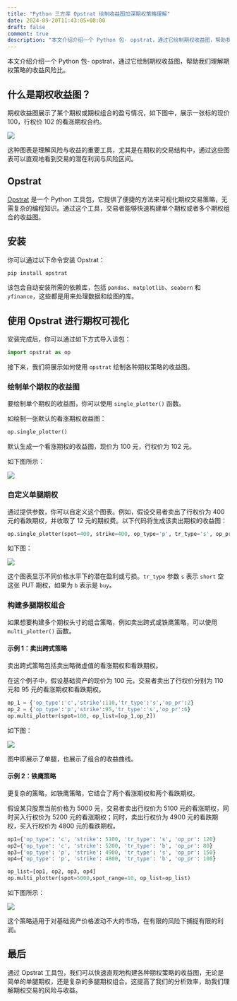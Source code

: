 ```yaml
---
title: "Python 三方库 Opstrat 绘制收益图加深期权策略理解"
date: 2024-09-20T11:43:05+08:00
draft: false
comment: true
description: "本文介绍介绍一个 Python 包- opstrat，通过它绘制期权收益图，帮助我们理解期权策略的收益风险比。"
---
```


本文介绍介绍一个 Python 包- opstrat，通过它绘制期权收益图，帮助我们理解期权策略的收益风险比。

## 什么是期权收益图？

期权收益图展示了某个期权或期权组合的盈亏情况，如下图中，展示一张标的现价 100，行权价 102 的看涨期权合约。

![](https://cdn.jsdelivr.net/gh/poloxue/images@2024-09/2024-09-09-visualizing-option-strategy-02.png)

这种图表是理解风险与收益的重要工具，尤其是在期权的交易结构中，通过这些图表可以直观地看到交易的潜在利润与风险区间。

## Opstrat

[Opstrat](https://github.com/hashABCD/opstrat) 是一个 Python 工具包，它提供了便捷的方法来可视化期权交易策略，无需复杂的编程知识。通过这个工具，交易者能够快速构建单个期权或者多个期权组合的收益图。

## 安装

你可以通过以下命令安装 Opstrat：

```bash
pip install opstrat
```

该包会自动安装所需的依赖库，包括 `pandas`、`matplotlib`、`seaborn` 和 `yfinance`，这些都是用来处理数据和绘图的库。

## 使用 Opstrat 进行期权可视化

安装完成后，你可以通过如下方式导入该包：

```python
import opstrat as op
```

接下来，我们将展示如何使用 `opstrat` 绘制各种期权策略的收益图。

### 绘制单个期权的收益图

要绘制单个期权的收益图，你可以使用 `single_plotter()` 函数。

如绘制一张默认的看涨期权收益图：

```python
op.single_plotter()
```

默认生成一个看涨期权的收益图，现价为 100 元，行权价为 102 元。

如下图所示：

![](https://cdn.jsdelivr.net/gh/poloxue/images@2024-09/2024-09-09-visualizing-option-strategy-02.png)

### 自定义单腿期权

通过提供参数，你可以自定义这个图表。例如，假设交易者卖出了行权价为 400 元的看跌期权，并收取了 12 元的期权费。以下代码将生成该卖出期权的收益图：

```python
op.single_plotter(spot=400, strike=400, op_type='p', tr_type='s', op_pr=12)
```

如下图：

![](https://cdn.jsdelivr.net/gh/poloxue/images@2024-09/2024-09-09-visualizing-option-strategy-03.png)

这个图表显示不同价格水平下的潜在盈利或亏损。`tr_type` 参数 `s` 表示 `short` 空这张 PUT 期权，如果为 `b` 表示是 `buy`。

### 构建多腿期权组合

如果想要构建多个期权头寸的组合策略，例如卖出跨式或铁鹰策略，可以使用 `multi_plotter()` 函数。

#### 示例 1：卖出跨式策略

卖出跨式策略包括卖出略微虚值的看涨期权和看跌期权。

在这个例子中，假设基础资产的现价为 100 元，交易者卖出了行权价分别为 110 元和 95 元的看涨期权和看跌期权。

```python
op_1 = {'op_type':'c','strike':110,'tr_type':'s','op_pr':2}
op_2 = {'op_type':'p','strike':95,'tr_type':'s','op_pr':6}
op.multi_plotter(spot=100, op_list=[op_1,op_2])
```

如下图：

![](https://cdn.jsdelivr.net/gh/poloxue/images@2024-09/2024-09-09-visualizing-option-strategy-04.png)

图中即展示了单腿，也展示了组合的收益曲线。

#### 示例 2：铁鹰策略

更复杂的策略，如铁鹰策略，它结合了两个看涨期权和两个看跌期权。

假设某只股票当前价格为 5000 元，交易者卖出行权价为 5100 元的看涨期权，同时买入行权价为 5200 元的看涨期权；同时，卖出行权价为 4900 元的看跌期权，买入行权价为 4800 元的看跌期权。

```python
op1={'op_type': 'c', 'strike': 5100, 'tr_type': 's', 'op_pr': 120}
op2={'op_type': 'c', 'strike': 5200, 'tr_type': 'b', 'op_pr': 80}
op3={'op_type': 'p', 'strike': 4900, 'tr_type': 's', 'op_pr': 150}
op4={'op_type': 'p', 'strike': 4800, 'tr_type': 'b', 'op_pr': 100}

op_list=[op1, op2, op3, op4]
op.multi_plotter(spot=5000,spot_range=10, op_list=op_list)
```
如下图所示：

![](https://cdn.jsdelivr.net/gh/poloxue/images@2024-09/2024-09-09-visualizing-option-strategy-05-v1.png)

这个策略适用于对基础资产价格波动不大的市场，在有限的风险下捕捉有限的利润。

## 最后

通过 Opstrat 工具包，我们可以快速直观地构建各种期权策略的收益图，无论是简单的单腿期权，还是复杂的多腿期权组合。这提高了我们的分析效率，助我们理解期权交易的风险与收益。


